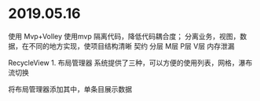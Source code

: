 # 2019.05.16 
使用
Mvp+Volley
  使用mvp
	隔离代码，降低代码耦合度；
	分离业务，视图，数据，在不同的地方实现，使项目结构清晰
  契约
	分层 M层	P层 V层
	内存泄漏
	
  RecycleView
	1. 布局管理器
		系统提供了三种，可以方便的使用列表，网格，瀑布流切换
    
   将布局管理器添加其中，单条目展示数据
